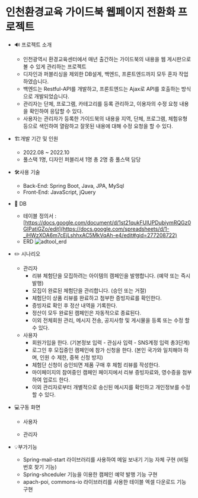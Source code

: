 # 인천환경교육 가이드북 웹페이지 전환화 프로젝트

* 🔊 프로젝트 소개
  * 인천광역시 환경교육센터에서 매년 출간하는 가이드북의 내용을 웹 게시판으로 볼 수 있게 관리하는 프로젝트 
  * 디자인과 퍼블리싱을 제외한 DB설계, 백엔드, 프론트엔드까지 모두 혼자 작업하였습니다.
  * 백엔드는 Restful-API를 개발하고, 프론트엔드는 Ajax로 API를 호출하는 방식으로 개발되었습니다.
  * 관리자는 단체, 프로그램, 카테고리를 등록 관리하고, 이용자의 수정 요청 내용을 확인하여 응답할 수 있다.
  * 사용자는 관리자가 등록한 가이드북의 내용을 지역, 단체, 프로그램, 체험유형 등으로 색인하여 열람하고 잘못된 내용에 대해 수정 요청을 할 수 있다.


* 🏗️개발 기간 및 인원 
  * 2022.08 ~ 2022.10
  * 풀스택 1명, 디자인 퍼블리셔 1명 총 2명 중 풀스택 담당

* 🛠️사용 기술
  * Back-End: Spring Boot, Java, JPA, MySql
  * Front-End: JavaScript, jQuery


* 📅 DB
  * 테이블 정의서 : [https://docs.google.com/document/d/1st21qukFUlUPDubiymRQGz0GIPatiGZo/edit](https://docs.google.com/spreadsheets/d/1-_iHWzXOA6m7cEjLshhxAC5MkVqAh-e4/edit#gid=277208722)
  * ERD
  ![adtool_erd](https://github.com/maroowj/adtool/assets/77284101/4409f80d-6cb2-4f51-a377-111de67acf30)


* ✏️ 시나리오
  * 관리자
    * 리뷰 체험단을 모집하려는 아이템의 캠페인을 발행합니다. (예약 또는 즉시 발행)
    * 모집이 완료된 체험단을 관리합니다. (승인 또는 거절)
    * 체험단이 상품 리뷰를 완료하고 첨부한 증빙자료를 확인한다.
    * 증빙자료 확인 후 정산 내역을 기록한다.
    * 정산이 모두 완료된 캠페인은 자동적으로 종료된다.
    * 이외 전체회원 관리, 메시지 전송, 공지사항 및 게시물을 등록 또는 수정 할 수 있다.
  * 사용자
    * 회원가입을 한다. (기본정보 입력 - 관심사 입력 - SNS계정 입력 총3단계)
    * 로그인 후 모집중인 캠페인에 참가 신청을 한다. (본인 국가와 일치해야 하며, 인원 수 제한, 중복 신청 방지)
    * 체험단 신청이 승인되면 제품 구매 후 체험 리뷰를 작성한다.
    * 마이페이지의 참여중인 캠페인 페이지에서 리뷰 증빙자료와, 영수증을 첨부하여 업로드 한다.
    * 이외 관리자로부터 개별적으로 송신된 메시지를 확인하고 개인정보를 수정할 수 있다.

   
* 💻구동 화면
  * 사용자

  * 관리자


* 💡부가기능
  * Spring-mail-start 라이브러리를 사용하여 메일 보내기 기능 자체 구현 (비밀번호 찾기 기능)
  * Spring-shceduler 기능을 이용한 캠페인 예약 발행 기능 구현
  * apach-poi, commons-io 라이브러리를 사용한 테이블 엑셀 다운로드 기능 구현
